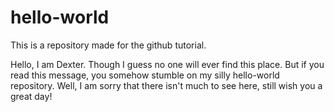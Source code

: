 # hello-world
This is a repository made for the github tutorial.

Hello, I am Dexter. Though I guess no one will ever find this place. But if you read this message, you somehow stumble on my silly hello-world repository. Well, I am sorry that there isn't much to see here, still wish you a great day!
